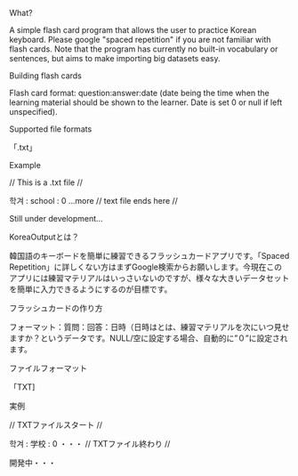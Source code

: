 What?

A simple flash card program that allows the user to practice Korean keyboard. Please google "spaced repetition" if you are not familiar with flash cards. Note that the program has currently no built-in vocabulary or sentences, but aims to make importing big datasets easy.

Building flash cards

Flash card format: question:answer:date (date being the time when the learning material should be shown to the learner. Date is set 0 or null if left unspecified). 

Supported file formats

「.txt」

Example

// This is a .txt file //

학겨 : school : 0
...more
// text file ends here //

Still under development...

KoreaOutputとは？

韓国語のキーボードを簡単に練習できるフラッシュカードアプリです。「Spaced Repetition」に詳しくない方はまずGoogle検索からお願いします。今現在このアプリには練習マテリアルはいっさいないのですが、様々な大きいデータセットを簡単に入力できるようにするのが目標です。

フラッシュカードの作り方

フォーマット：質問：回答：日時（日時はとは、練習マテリアルを次にいつ見せますか？というデータです。NULL/空に設定する場合、自動的に”０”に設定されます。

ファイルフォーマット

「TXT]

実例

// TXTファイルスタート //

학겨 : 学校 : 0
・・・
// TXTファイル終わり //

開発中・・・

